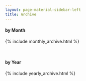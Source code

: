 ```yaml
---
layout: page-material-sidebar-left
title: Archive
---
```

#### by Month
{% include monthly_archive.html %}

<br/>

#### by Year
{% include yearly_archive.html %}
